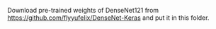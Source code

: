 Download pre-trained weights of DenseNet121 from https://github.com/flyyufelix/DenseNet-Keras and put it in this folder.
